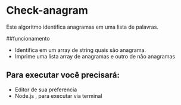 # Check-anagram
Este algoritmo identifica anagramas em uma lista de palavras.

##funcionamento
- Identifica em um array de string quais são anagrama.
- Imprime uma lista array de anagramas e outro de não anagramas

## Para executar você precisará:
- Editor de sua preferencia
- Node.js , para executar via terminal
